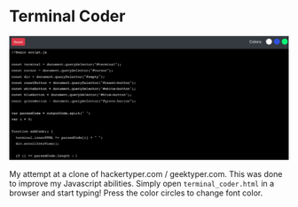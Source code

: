 # Terminal Coder

![Preview](/images/preview.png)

My attempt at a clone of hackertyper.com / geektyper.com. This was done to improve my Javascript abilities. Simply open `terminal_coder.html` in a browser and start typing! Press the color circles to change font color.
